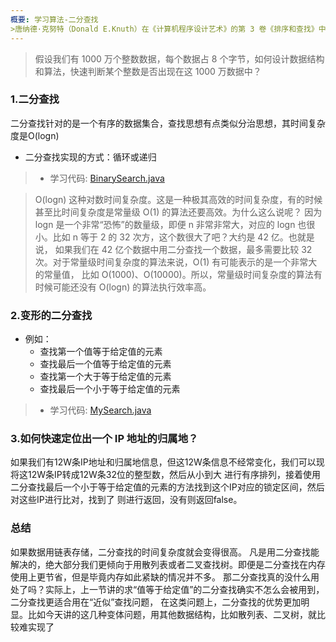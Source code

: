 ```yaml
---
概要: 学习算法-二分查找
>唐纳德·克努特（Donald E.Knuth）在《计算机程序设计艺术》的第 3 卷《排序和查找》中说到：“尽管第一个二分查找算法于 1946 年出现，然而第一个完全正确的二分查找算法实现直到 1962 年才出现
---
```


> 假设我们有 1000 万个整数数据，每个数据占 8 个字节，如何设计数据结构和算法，快速判断某个整数是否出现在这 1000 万数据中？


### 1.二分查找 
二分查找针对的是一个有序的数据集合，查找思想有点类似分治思想，其时间复杂度是O(logn)
- 二分查找实现的方式：循环或递归
> * 学习代码: [BinarySearch.java](BinarySearch.java)

>O(logn) 这种对数时间复杂度。这是一种极其高效的时间复杂度，有的时候甚至比时间复杂度是常量级 O(1) 的算法还要高效。为什么这么说呢？
>因为 logn 是一个非常“恐怖”的数量级，即便 n 非常非常大，对应的 logn 也很小。比如 n 等于 2 的 32 次方，这个数很大了吧？大约是 42 亿。也就是说，
>如果我们在 42 亿个数据中用二分查找一个数据，最多需要比较 32 次。对于常量级时间复杂度的算法来说，O(1) 有可能表示的是一个非常大的常量值，
>比如 O(1000)、O(10000)。所以，常量级时间复杂度的算法有时候可能还没有 O(logn) 的算法执行效率高。

### 2.变形的二分查找
- 例如：
  - 查找第一个值等于给定值的元素
  - 查找最后一个值等于给定值的元素
  - 查找第一个大于等于给定值的元素
  - 查找最后一个小于等于给定值的元素
  
> * 学习代码: [MySearch.java](MySearch.java)
 
### 3.如何快速定位出一个 IP 地址的归属地？
如果我们有12W条IP地址和归属地信息，但这12W条信息不经常变化，我们可以现将这12W条IP转成12W条32位的整型数，然后从小到大
进行有序排列，接着使用二分查找最后一个小于等于给定值的元素的方法找到这个IP对应的锁定区间，然后对这些IP进行比对，找到了
则进行返回，没有则返回false。



### 总结
如果数据用链表存储，二分查找的时间复杂度就会变得很高。
凡是用二分查找能解决的，绝大部分我们更倾向于用散列表或者二叉查找树。即便是二分查找在内存使用上更节省，但是毕竟内存如此紧缺的情况并不多。
那二分查找真的没什么用处了吗？实际上，上一节讲的求“值等于给定值”的二分查找确实不怎么会被用到，二分查找更适合用在“近似”查找问题，
在这类问题上，二分查找的优势更加明显。比如今天讲的这几种变体问题，用其他数据结构，比如散列表、二叉树，就比较难实现了